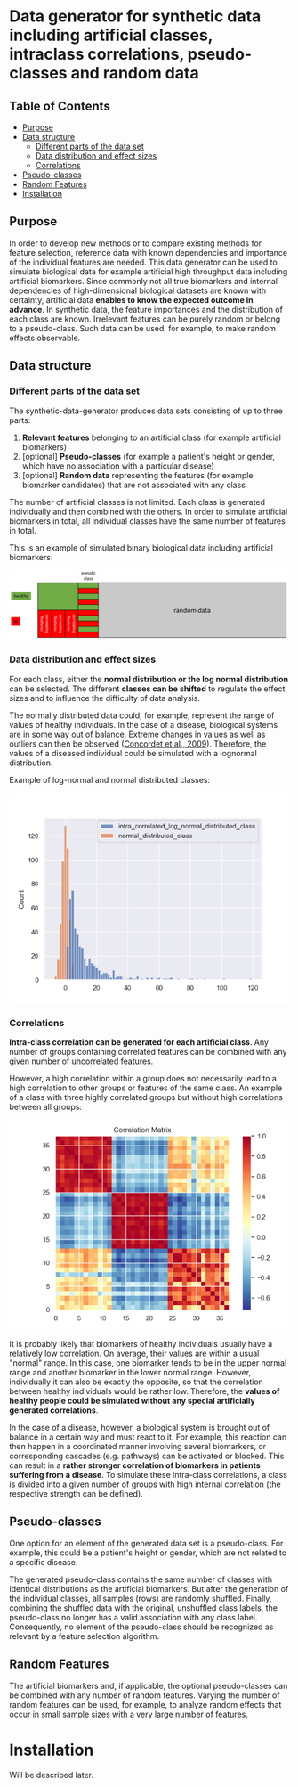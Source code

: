 # Data generator for synthetic data including artificial classes, intraclass correlations, pseudo-classes and random data

## Table of Contents
- [Purpose](#purpose)
- [Data structure](#data-structure)
  - [Different parts of the data set](#different-parts-of-the-data-set)
  - [Data distribution and effect sizes](#data-distribution-and-effect-sizes)
  - [Correlations](#correlations)
- [Pseudo-classes](#pseudo-classes)
- [Random Features](#random-features)
- [Installation](#installation)

## Purpose

In order to develop new methods or to compare existing methods for feature selection, reference data with known dependencies and importance of the individual features are needed. This data generator can be used to simulate biological data for example artificial high throughput data including artificial biomarkers. Since commonly not all true biomarkers and internal dependencies of high-dimensional biological datasets are known with
certainty, artificial data **enables to know the expected outcome in advance**. In synthetic data, the feature importances and the distribution of each class are known. Irrelevant features can be purely random or belong to a pseudo-class. Such data can be used, for example, to make random effects observable.

## Data structure

### Different parts of the data set

The synthetic-data-generator produces data sets consisting of up to three parts:

1. **Relevant features** belonging to an artificial class (for example artificial biomarkers)
1. \[optional\] **Pseudo-classes** (for example a patient's height or gender, which have no association with a particular disease)
1. \[optional\] **Random data** representing the features (for example biomarker candidates) that are not associated with any class

The number of artificial classes is not limited. Each class is generated individually and then combined with the others.
In order to simulate artificial biomarkers in total, all individual classes have the same number of features in total.

This is an example of simulated binary biological data including artificial biomarkers:

![Different blocks of the artificial data.](./docs/figures/artificial_data.png)

### Data distribution and effect sizes

For each class, either the **normal distribution or the log normal distribution** can be selected. The different **classes can be shifted** to regulate the effect sizes and to influence the difficulty of data analysis.

The normally distributed data could, for example, represent the range of values of healthy individuals.
In the case of a disease, biological systems are in some way out of balance.
Extreme changes in values as well as outliers can then be observed ([Concordet et al., 2009](https://doi.org/10.1016/j.cca.2009.03.057)).
Therefore, the values of a diseased individual could be simulated with a lognormal distribution.

Example of log-normal and normal distributed classes:

![Different distributions of the classes.](./docs/figures/distributions.png)

### Correlations

**Intra-class correlation can be generated for each artificial class**. Any number of groups
containing correlated features can be combined with any given number of uncorrelated features.

However, a high correlation within a group does not necessarily lead to
a high correlation to other groups or features of the same class. An example of a class with three
highly correlated groups but without high correlations between all groups:

![Different distributions of the classes.](./docs/figures/corr_3_groups.png)

It is probably likely that biomarkers of healthy individuals usually have a relatively low correlation. On average,
their values are within a usual "normal" range. In this case, one biomarker tends to be in the upper normal range and another biomarker in the lower normal range. However, individually it can also be exactly the opposite, so that the correlation between healthy individuals would be rather low. Therefore, the **values of healthy people
could be simulated without any special artificially generated correlations**.

In the case of a disease, however, a biological system is brought out of balance in a certain way and must react to it.
For example, this reaction can then happen in a coordinated manner involving several biomarkers,
or corresponding cascades (e.g. pathways) can be activated or blocked. This can result in a **rather stronger
correlation of biomarkers in patients suffering from a disease**. To simulate these intra-class correlations,
a class is divided into a given number of groups with high internal correlation
(the respective strength can be defined).

## Pseudo-classes

One option for an element of the generated data set is a pseudo-class. For example, this could be a
patient's height or gender, which are not related to a specific disease.

The generated pseudo-class contains the same number of classes with identical distributions as the artificial biomarkers.
But after the generation of the individual classes, all samples (rows) are randomly shuffled.
Finally, combining the shuffled data with the original, unshuffled class labels, the pseudo-class no longer
has a valid association with any class label. Consequently, no element of the pseudo-class should be
recognized as relevant by a feature selection algorithm.

## Random Features

The artificial biomarkers and, if applicable, the optional pseudo-classes can be combined with any number
of random features. Varying the number of random features can be used, for example, to analyze random effects
that occur in small sample sizes with a very large number of features.

# Installation

Will be described later.
